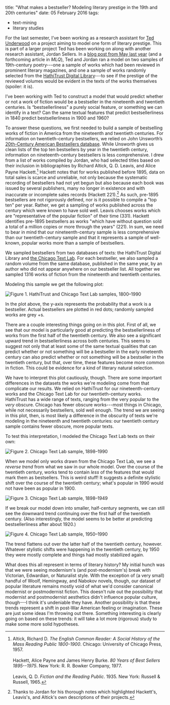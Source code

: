 title: "What makes a bestseller? Modeling literary prestige in the 19th and 20th centuries"
date: 05 February 2016
tags:
  - text-mining
  - literary studies

For the last semester, I’ve been working as a research assistant for [Ted Underwood](http://tedunderwood.com) on a project aiming to model one form of literary prestige. This is part of a larger project Ted has been working on along with another research assistant, Jordan Sellers. In a [blog post from May last year](http://tedunderwood.com/2015/05/18/how-quickly-do-literary-standards-change/) (and a forthcoming article in *MLQ*), Ted and Jordan ran a model on two samples of 19th-century poetry---one a sample of works which had been reviewed in prominent literary magazines, and one a sample of works randomly selected from the [HathiTrust Digital Library](http://hathitrust.org)---to see if the prestige of the reviewed volumes would be evident in the texts of the works themselves (spoiler: it is).

I’ve been working with Ted to construct a model that would predict whether or not a work of fiction would be a bestseller in the nineteenth and twentieth centuries. Is “bestsellerliness” a purely social feature, or something we can identify in a text? Can the same textual features that predict bestsellerliness in 1840 predict bestsellerliness in 1900 and 1960?

To answer these questions, we first needed to build a sample of bestselling works of fiction in America from the nineteenth and twentieth centuries. For information on twentieth-century bestsellers, we relied on John Unsworth’s [20th-Century American Bestsellers database](http://unsworth.unet.brandeis.edu/courses/bestsellers/). While Unsworth gives us clean lists of the top ten bestsellers by year in the twentieth century, information on nineteenth-century bestsellers is less comprehensive. I drew from a list of works compiled by Jordan, who had selected titles based on their inclusion in bibliographies by Richard Altick, Q. D. Leavis, and Alice Payne Hackett.[^1] Hackett notes that for works published before 1895, data on total sales is scarce and unreliable, not only because the systematic recording of bestsellers had not yet begun but also because each book was issued by several publishers, many no longer in existence and with inaccurate or incomplete sales records (Hackett 221).[^2] As such, pre-1895 bestsellers are not rigorously defined, nor is it possible to compile a "top ten" per year. Rather, we get a sampling of works published across the century which were known to have sold well. Leavis chooses works which are "representative of the popular fiction" of their time (331). Hackett identifies pre-1895 bestsellers as works "which have without question sold a total of a million copies or more through the years" (221).  In sum, we need to bear in mind that our nineteenth-century sample is less comprehensive than our twentieth-century sample and that it represents a sample of well-known, popular works more than a sample of bestsellers.

We sampled bestsellers from two databases of texts: the HathiTrust Digital Library and [the Chicago Text Lab](https://lucian.uchicago.edu/blogs/literarynetworks/). For each bestseller, we also sampled a random volume from the same database, published in the same year, by an author who did not appear anywhere on our bestseller list. All together we sampled 1316 works of fiction from the nineteenth and twentieth centuries.

Modeling this sample we get the following plot:

![Figure 1. HathiTrust and Chicago Text Lab samples, 1800&ndash;1990](/static/img/model-2-1.png)

In the plot above, the y-axis represents the probability that a work is a bestseller. Actual bestsellers are plotted in red dots; randomly sampled works are grey +s.

There are a couple interesting things going on in this plot. First of all, we see that our model is particularly good at predicting the bestsellerliness of works from the first half of the twentieth century. We also see a significant upward trend in bestsellerliness across both centuries. This seems to suggest not only that at least some of the same textual qualities that can predict whether or not something will be a bestseller in the early nineteenth century can also predict whether or not something will be a bestseller in the twentieth century, but that, over time, these features become more common in fiction. This could be evidence for a kind of literary natural selection.

We have to interpret this plot cautiously, though. There are some important differences in the datasets the works we're modeling come from that complicate our results. We relied on HathiTrust for our nineteenth-century works and the Chicago Text Lab for our twentieth-century works. HathiTrust has a wide range of texts, ranging from the very popular to the *very* obscure. Chicago has fewer obscure works---most things in Chicago, while not necessarily bestsellers, sold well enough. The trend we are seeing in this plot, then, is most likely a difference in the obscurity of texts we're modeling in the nineteenth and twentieth centuries: our twentieth century sample contains fewer obscure, more popular texts.

To test this interpretation, I modeled the Chicago Text Lab texts on their own:

![Figure 2. Chicago Text Lab sample, 1898&ndash;1990](/static/img/chicago_only_whole_20thc.png)

When we model only works drawn from the Chicago Text Lab, we see a *reverse trend* from what we saw in our whole model. Over the course of the twentieth century, works tend to contain *less* of the features that would mark them as bestsellers. This is weird stuff! It suggests a definite stylistic shift over the course of the twentieth century; what's popular in 1990 would not have been as popular in 1900.

![Figure 3. Chicago Text Lab sample, 1898&ndash;1949](/static/img/chicago1900-1949.png)

If we break our model down into smaller, half-century segments, we can still see the downward trend continuing over the first half of the twentieth century. (Also interestingly, the model seems to be better at predicting bestsellerliness after about 1920.)

![Figure 4. Chicago Text Lab sample, 1950&ndash;1990](/static/img/chicago1950-1990.png)

The trend flattens out over the latter half of the twentieth century, however. Whatever stylistic shifts were happening in the twentieth century, by 1950 they were mostly complete and things had mostly stabilized again. 

What does this all represent in terms of literary history? My initial hunch was that we were seeing modernism's (and post-modernism's) break with Victorian, Edwardian, or Naturalist style. With the exception of (a very small) handful of Woolf, Hemingway, and Nabokov novels, though, our dataset of popular literature remains mostly void of what we'd consider canonical modernist or postmodernist fiction. This doesn't rule out the possibility that modernist and postmodernist aesthetics didn't influence popular culture, though---I think it's undeniable they have. Another possibility is that these trends represent a shift in post-War American feeling or imagination. These are just some ideas I'm throwing out there. Something interesting is clearly going on based on these trends: it will take a lot more (rigorous) study to make some more solid hypotheses.

[^1]: Altick, Richard D. *The English Common Reader: A Social History of the Mass Reading Public 1800-1900*. Chicago: University of Chicago Press, 1957.<br /><br />
Hackett, Alice Payne and James Henry Burke. *80 Years of Best Sellers 1895--1975*. New York: R. R. Bowker Company, 1977.<br /><br />
Leavis, Q. D. *Fiction and the Reading Public*. 1935. New York: Russell & Russell, 1965.

[^2]: Thanks to Jordan for his thorough notes which highlighted Hackett's, Leavis's, and Altick's own descriptions of their projects.
